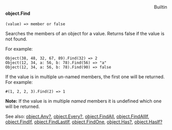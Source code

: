 <div style="float:right"><span class="builtin">Builtin</span></div>

#### object.Find

``` suneido
(value) => member or false
```

Searches the members of an object for a value. Returns false if the value is not found.

For example:

``` suneido
Object(38, 48, 32, 67, 89).Find(32) => 2
Object(12, 34, a: 56, b: 78).Find(56) => "a"
Object(12, 34, a: 56, b: 78).Find(90) => false
```

If the value is in multiple un-named members, the first one will be returned. For example:

``` suneido
#(1, 2, 2, 3).Find(2) => 1
```

**Note:** If the value is in multiple *named* members it is undefined which one will be returned.


See also:
[object.Any?](<object.Any?.md>),
[object.Every?](<object.Every?.md>),
[object.FindAll](<object.FindAll.md>),
[object.FindAllIf](<object.FindAllIf.md>),
[object.FindIf](<object.FindIf.md>),
[object.FindLastIf](<object.FindLastIf.md>),
[object.FindOne](<object.FindOne.md>),
[object.Has?](<object.Has?.md>),
[object.HasIf?](<object.HasIf?.md>)
